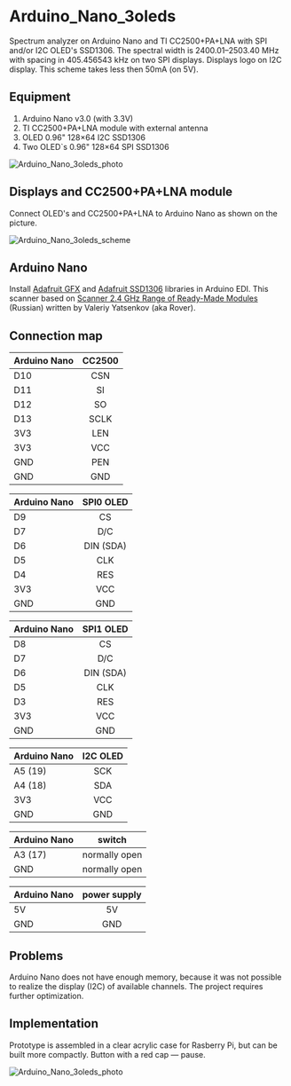 # Arduino_Nano_3oleds

Spectrum analyzer on Arduino Nano and TI CC2500+PA+LNA with SPI and/or I2C OLED's SSD1306. The spectral width is 2400.01–2503.40 MHz with spacing in 405.456543 kHz on two SPI displays. Displays logo on I2C display. This scheme takes less then 50mA (on 5V).

## Equipment

1. Arduino Nano v3.0 (with 3.3V)
2. TI CC2500+PA+LNA module with external antenna
3. OLED 0.96" 128×64 I2C SSD1306
4. Two OLED`s 0.96" 128×64 SPI SSD1306

![Arduino_Nano_3oleds_photo](https://github.com/Oestoidea/oled-spectrum-analizer/blob/master/Arduino_Nano_3oleds/pics/Arduino_Nano_3oleds.png)

## Displays and CC2500+PA+LNA module

Connect OLED's and CC2500+PA+LNA to Arduino Nano as shown on the picture.

![Arduino_Nano_3oleds_scheme](https://github.com/Oestoidea/oled-spectrum-analizer/blob/master/Arduino_Nano_3oleds/fritzing-scheme/Arduino_Nano_3oleds_bb.png)

## Arduino Nano

Install [Adafruit GFX](https://github.com/adafruit/Adafruit-GFX-Library) and [Adafruit SSD1306](https://github.com/adafruit/Adafruit_SSD1306) libraries in Arduino EDI. This scanner based on [Scanner 2.4 GHz Range of Ready-Made Modules](https://dev.rcopen.com/forum/f8/topic397991) (Russian) written by Valeriy Yatsenkov (aka Rover).

## Connection map

| Arduino Nano | CC2500        |
| ------------ |:-------------:|
| D10          | CSN           |
| D11          | SI            |
| D12          | SO            |
| D13          | SCLK          |
| 3V3          | LEN           |
| 3V3          | VCC           |
| GND          | PEN           |
| GND          | GND           |

| Arduino Nano | SPI0 OLED     |
| ------------ |:-------------:|
| D9           | CS            |
| D7           | D/C           |
| D6           | DIN (SDA)     |
| D5           | CLK           |
| D4           | RES           |
| 3V3          | VCC           |
| GND          | GND           |

| Arduino Nano | SPI1 OLED     |
| ------------ |:-------------:|
| D8           | CS            |
| D7           | D/C           |
| D6           | DIN (SDA)     |
| D5           | CLK           |
| D3           | RES           |
| 3V3          | VCC           |
| GND          | GND           |

| Arduino Nano | I2C OLED      |
| ------------ |:-------------:|
| A5 (19)      | SCK           |
| A4 (18)      | SDA           |
| 3V3          | VCC           |
| GND          | GND           |

| Arduino Nano | switch        |
| ------------ |:-------------:|
| A3 (17)      | normally open |
| GND          | normally open |

| Arduino Nano | power supply  |
| ------------ |:-------------:|
| 5V           | 5V            |
| GND          | GND           |

## Problems

Arduino Nano does not have enough memory, because it was not possible to realize the display (I2C) of available channels. The project requires further optimization.

## Implementation

Prototype is assembled in a clear acrylic case for Rasberry Pi, but can be built more compactly. Button with a red cap — pause.

![Arduino_Nano_3oleds_photo](https://github.com/Oestoidea/oled-spectrum-analizer/blob/master/Arduino_Nano_3oleds/pics/Arduino_Nano_3oleds2.png)
